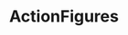 ---
title: ActionFigures
crosslinks:
- u_imguralbumbot
- youtubefactsbot
- toyexchange
- starwarscollecting
- MassdropBot
- transformers
- ACBA
- AnimeFigures
- tmsbmeta
- funkopop
- youtubot
- One12Collective
- ArticulatedPlastic
- anti_gif_bot
- StarWars
- livven
- SonofBatman
- pics
- whowouldwin
- gijoe
---